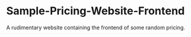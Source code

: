 # Sample-Pricing-Website-Frontend
A rudimentary website containing the frontend of some random pricing.
